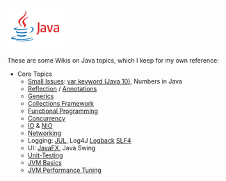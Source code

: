<img src="../images/java03.png" height="100"/>

These are some Wikis on Java topics, which I keep for my own reference:

* Core Topics
  * [Small Issues](https://github.com/StefanSchade/Java-Core-Small-Issues/wiki): 
    [var keyword (Java 10)](https://github.com/StefanSchade/Java-Core-Small-Issues/wiki/The-var-keyword-in-Java-10),
    Numbers in Java
  * [Reflection](https://github.com/StefanSchade/Java-Core-Reflection/wiki) / [Annotations](https://github.com/StefanSchade/Java-Core-Annotations/wiki)
  * [Generics](https://github.com/StefanSchade/Java-Core-Generics/wiki)
  * [Collections Framework](https://github.com/StefanSchade/Java-Core-Collection/wiki)
  * [Functional Programming](https://github.com/StefanSchade/Java-Core-Functional-Programing/wiki)
  * [Concurrency](https://github.com/StefanSchade/Java-Core-Concurrency/wiki)
  * [IO](https://github.com/StefanSchade/Java-Core-IO/wiki) & [NIO](https://github.com/StefanSchade/Java-Core-NIO/wiki) 
  * [Networking](https://github.com/StefanSchade/Java-Core-Networking/wiki)
  * Logging: [JUL](https://github.com/StefanSchade/Java-Logging-JUL/wiki), Log4J  [Logback](https://github.com/StefanSchade/Java-logging-logback/wiki) [SLF4](https://github.com/StefanSchade/Java-logging-SLF4/wiki)
  * UI: [JavaFX](https://github.com/StefanSchade/Java-UI-FX/wiki), Java Swing
  * [Unit-Testing](https://github.com/StefanSchade/Java-Unit-Testing/wiki)
  * [JVM Basics](https://github.com/StefanSchade/Java-Core-JVM-Basics/wiki)
  * [JVM Performance Tuning](https://github.com/StefanSchade/Java-Core-JVM-Performance/wiki)

